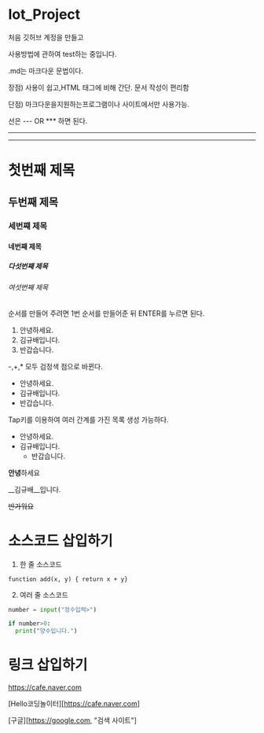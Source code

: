 # Iot_Project
처음 깃허브 계정을 만들고 

사용방법에 관하여 test하는 중입니다.

.md는 마크다운 문법이다.

장점) 사용이 쉽고,HTML 태그에 비해 간단.
      문서 작성이 편리함
      
단점) 마크다운을지원하는프로그램이나 사이트에서만 사용가능.

선은 --- OR *** 하면 된다.

---
***
# 첫번째 제목

## 두번째 제목

### 세번쨰 제목

#### 네번째 제목

##### 다섯번째 제목

###### 여섯번째 제목

순서를 만들어 주려면 1번 순서를 만들어준 뒤 ENTER를 누르면 된다.
1. 안녕하세요.
2. 김규배입니다.
3. 반갑습니다.

-,+,* 모두 검정색 점으로 바뀐다.

- 안녕하세요.
- 김규배입니다.
- 반갑습니다.

Tap키를 이용하여 여러 간계를 가진 목록 생성 가능하다.

+ 안녕하세요.
+ 김규배입니다.
  + 반갑습니다.

**안녕**하세요

__김규배__입니다.

~~반가워요~~


# 소스코드 삽입하기

1. 한 줄 소스코드

`function add(x, y) { return x + y}`

2. 여러 줄 소스코드

```python
number = input("정수입력>")

if number>0:
  print("양수입니다.")
```


# 링크 삽입하기


<https://cafe.naver.com>


[Hello코딩놀이터][<https://cafe.naver.com>]


[구글][https://google.com, "검색 사이트"]
